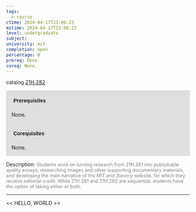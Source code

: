 ```yaml
---
tags:
  - course
ctime: 2024-04-17T23:06:23
mstime: 2024-04-17T23:06:23
level: undergraduate
subject: 
university: mit
completion: open
percentage: 0
prereq: None.
coreq: None.
---
```


catalog [21H.282](http://student.mit.edu/catalog/m21Ha.html#21H.282)

<span style="display: block; padding: 15px; background-color: rgb(100, 100, 100, 0.2);"><font id="m_prereq2360_0" style="display: block; font-family: Arial, sans-serif; font-weight: bold; padding: 5px">Prerequisites</font><br><span id="prereq2360_0">None.</span></span>
<span style="display: block; padding: 15px; background-color: rgb(100, 100, 100, 0.2);"><font id="m_coreq2360_0" style="display: block; font-family: Arial, sans-serif; font-weight: bold; padding: 5px">Corequisites</font><br><span id="coreq2360_0">None.</span></span>

<font style="">Description:</font>
<font style="color: grey; font-size: 0.8rem;">Students work on turning research from 21H.281 into publishable quality essays, researching images and other supporting documentary materials, and developing the main narrative of the <i>MIT and Slavery</i> website, for which they receive editorial credit.  While 21H.281 and 21H.282 are sequential, students have the option of taking either or both.</font>



---

<< HELLO, WORLD >>
